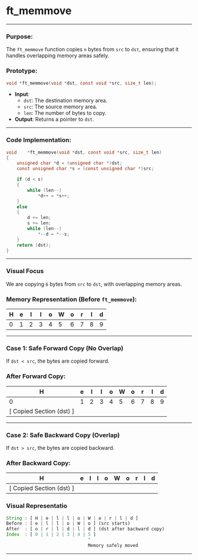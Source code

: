 # **ft_memmove**

---

### **Purpose**:

The `ft_memmove` function copies `n` bytes from `src` to `dst`, ensuring that it handles overlapping memory areas safely.

### **Prototype**:

```c
void *ft_memmove(void *dst, const void *src, size_t len);

```

- **Input**:
    - `dst`: The destination memory area.
    - `src`: The source memory area.
    - `len`: The number of bytes to copy.
- **Output**: Returns a pointer to `dst`.

---

### **Code Implementation**:

```c
void	*ft_memmove(void *dst, const void *src, size_t len)
{
	unsigned char *d = (unsigned char *)dst;
	const unsigned char *s = (const unsigned char *)src;

	if (d < s)
	{
		while (len--)
			*d++ = *s++;
	}
	else
	{
		d += len;
		s += len;
		while (len--)
			*--d = *--s;
	}
	return (dst);
}

```

---

### **Visual Focus**

We are copying `6` bytes from `src` to `dst`, with overlapping memory areas.

### **Memory Representation (Before `ft_memmove`)**:

| H | e | l | l | o | W | o | r | l | d |
| --- | --- | --- | --- | --- | --- | --- | --- | --- | --- |
| 0 | 1 | 2 | 3 | 4 | 5 | 6 | 7 | 8 | 9 |

---

### **Case 1: Safe Forward Copy (No Overlap)**

If `dst < src`, the bytes are copied forward.

### **After Forward Copy**:

| H | e | l | l | o | W | o | r | l | d |
| --- | --- | --- | --- | --- | --- | --- | --- | --- | --- |
| 0 | 1 | 2 | 3 | 4 | 5 | 6 | 7 | 8 | 9 |
| [ Copied Section (dst) ] |  |  |  |  |  |  |  |  |  |

---

### **Case 2: Safe Backward Copy (Overlap)**

If `dst > src`, the bytes are copied backward.

### **After Backward Copy**:

| H | e | l | l | o | W | o | r | l | d |
| --- | --- | --- | --- | --- | --- | --- | --- | --- | --- |
| [ Copied Section (dst) ] |  |  |  |  |  |  |  |  |  |

### **Visual Representatio**

```jsx
String : [ H | e | l | l | o | W | o | r | l | d ]
Before : [ e | l | l | o | W | o ] (src starts)
After  : [ o | r | l | d | l | d ] (dst after backward copy)
Index  : [ 0 | 1 | 2 | 3 | 4 | 5 ]
                               ^
                               Memory safely moved

```

---